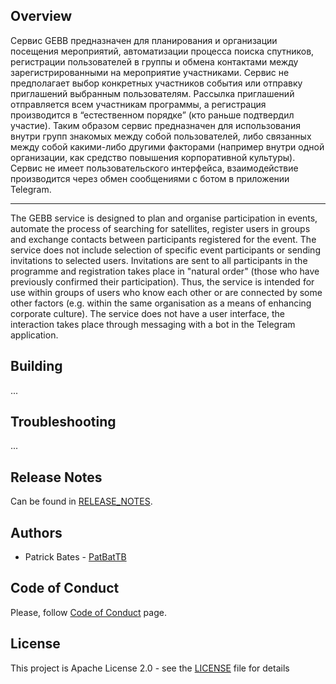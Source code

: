 ## Overview
Сервис GEBB предназначен для планирования и организации посещения мероприятий, автоматизации процесса поиска спутников, 
регистрации пользователей в группы и обмена контактами между зарегистрированными на мероприятие участниками.
Сервис не предполагает выбор конкретных участников события или отправку приглашений выбранным пользователям. 
Рассылка приглашений отправляется всем участникам программы, а регистрация производится в “естественном порядке” 
(кто раньше подтвердил участие). 
Таким образом сервис предназначен для использования внутри групп знакомых между собой пользователей, 
либо связанных между собой какими-либо другими факторами 
(например внутри одной организации, как средство повышения корпоративной культуры).
Сервис не имеет пользовательского интерфейса, 
взаимодействие производится через обмен сообщениями с ботом в приложении Telegram.
___
The GEBB service is designed to plan and organise participation in events, 
automate the process of searching for satellites, 
register users in groups and exchange contacts between participants registered for the event. 
The service does not include selection of specific event participants or sending invitations to selected users. 
Invitations are sent to all participants in the programme and registration takes place in "natural order" 
(those who have previously confirmed their participation). 
Thus, the service is intended for use within groups of users who know each other or are connected by some other factors 
(e.g. within the same organisation as a means of enhancing corporate culture). 
The service does not have a user interface, 
the interaction takes place through messaging with a bot in the Telegram application.

## Building
...

## Troubleshooting
...

## Release Notes
Can be found in [RELEASE_NOTES](RELEASE_NOTES.md).

## Authors
* Patrick Bates - [PatBatTB](https://github.com/PatBatTB)

## Code of Conduct
Please, follow [Code of Conduct](CODE_OF_CONDUCT.md) page.

## License
This project is Apache License 2.0 - see the [LICENSE](LICENSE) file for details
